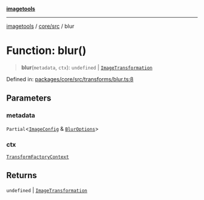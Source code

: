 [**imagetools**](../../../README.md)

***

[imagetools](../../../modules.md) / [core/src](../README.md) / blur

# Function: blur()

> **blur**(`metadata`, `ctx`): `undefined` \| [`ImageTransformation`](../type-aliases/ImageTransformation.md)

Defined in: [packages/core/src/transforms/blur.ts:8](https://github.com/JonasKruckenberg/imagetools/blob/87fff79acddac50a50f7aee7c6a68a0623fbc68f/packages/core/src/transforms/blur.ts#L8)

## Parameters

### metadata

`Partial`\<[`ImageConfig`](../type-aliases/ImageConfig.md) & [`BlurOptions`](../interfaces/BlurOptions.md)\>

### ctx

[`TransformFactoryContext`](../interfaces/TransformFactoryContext.md)

## Returns

`undefined` \| [`ImageTransformation`](../type-aliases/ImageTransformation.md)
